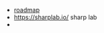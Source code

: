 - [roadmap](<[medium.com/@techworldwithmilan/net-developer-roadmap-2023-c1a9a102748e](https://medium.com/@techworldwithmilan/net-developer-roadmap-2023-c1a9a102748e)>)
- https://sharplab.io/ sharp lab
- 
